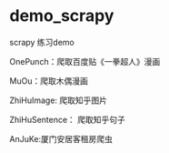 # demo_scrapy
scrapy 练习demo

OnePunch：爬取百度贴《一拳超人》漫画

MuOu：爬取木偶漫画

ZhiHuImage: 爬取知乎图片

ZhiHuSentence： 爬取知乎句子

AnJuKe:厦门安居客租房爬虫
